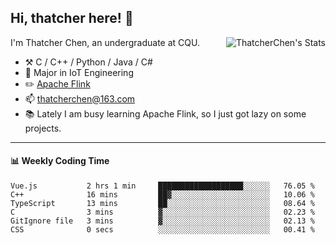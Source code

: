 ## Hi, thatcher here! :wave:

<img align="right" src="https://github-readme-stats.vercel.app/api?username=thatcherchen&title_color=333&text_color=777" alt="ThatcherChen's Stats" >

I'm Thatcher Chen, an undergraduate at CQU.

- :hammer_and_pick:  C / C++ / Python / Java / C# 
- :seedling:  Major in IoT Engineering
- :pencil2: [Apache Flink](https://github.com/apache/flink)
- :mailbox: thatcherchen@163.com
- :books: Lately I am busy learning Apache Flink, so I just got lazy on some projects.

---

#### :bar_chart: Weekly Coding Time

<!--START_SECTION:waka-->

```text
Vue.js           2 hrs 1 min     ███████████████████░░░░░░   76.05 %
C++              16 mins         ██▓░░░░░░░░░░░░░░░░░░░░░░   10.06 %
TypeScript       13 mins         ██░░░░░░░░░░░░░░░░░░░░░░░   08.64 %
C                3 mins          ▓░░░░░░░░░░░░░░░░░░░░░░░░   02.23 %
GitIgnore file   3 mins          ▓░░░░░░░░░░░░░░░░░░░░░░░░   02.13 %
CSS              0 secs          ░░░░░░░░░░░░░░░░░░░░░░░░░   00.41 %
```

<!--END_SECTION:waka-->
